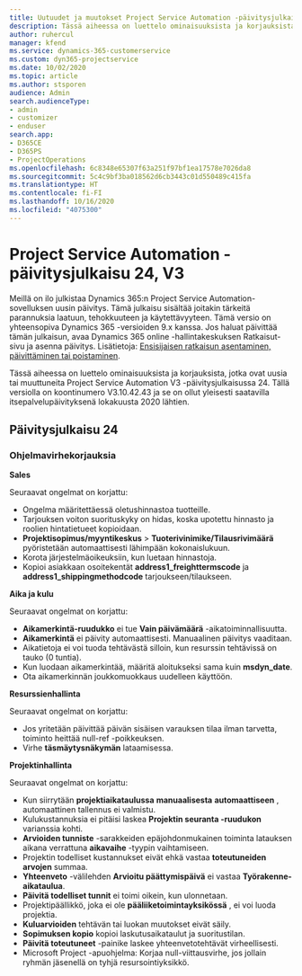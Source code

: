 ```yaml
---
title: Uutuudet ja muutokset Project Service Automation -päivitysjulkaisussa 24, V3
description: Tässä aiheessa on luettelo ominaisuuksista ja korjauksista, jotka ovat käytettävissä Project Service Automation -päivitysjulkaisussa 24, V3.
author: ruhercul
manager: kfend
ms.service: dynamics-365-customerservice
ms.custom: dyn365-projectservice
ms.date: 10/02/2020
ms.topic: article
ms.author: stsporen
audience: Admin
search.audienceType:
- admin
- customizer
- enduser
search.app:
- D365CE
- D365PS
- ProjectOperations
ms.openlocfilehash: 6c8348e65307f63a251f97bf1ea17578e7026da8
ms.sourcegitcommit: 5c4c9bf3ba018562d6cb3443c01d550489c415fa
ms.translationtype: HT
ms.contentlocale: fi-FI
ms.lasthandoff: 10/16/2020
ms.locfileid: "4075300"
---
```

# <a name="project-service-automation-update-release-24-v3"></a>Project Service Automation -päivitysjulkaisu 24, V3

Meillä on ilo julkistaa Dynamics 365:n Project Service Automation-sovelluksen uusin päivitys. Tämä julkaisu sisältää joitakin tärkeitä parannuksia laatuun, tehokkuuteen ja käytettävyyteen. Tämä versio on yhteensopiva Dynamics 365 -versioiden 9.x kanssa. Jos haluat päivittää tämän julkaisun, avaa Dynamics 365 online -hallintakeskuksen Ratkaisut-sivu ja asenna päivitys. Lisätietoja: [Ensisijaisen ratkaisun asentaminen, päivittäminen tai poistaminen](https://docs.microsoft.com/power-platform/admin/install-remove-preferred-solution).

Tässä aiheessa on luettelo ominaisuuksista ja korjauksista, jotka ovat uusia tai muuttuneita Project Service Automation V3 -päivitysjulkaisussa 24. Tällä versiolla on koontinumero V3.10.42.43 ja se on ollut yleisesti saatavilla itsepalvelupäivityksenä lokakuusta 2020 lähtien.

## <a name="update-release-24"></a>Päivitysjulkaisu 24

### <a name="bug-fixes"></a>Ohjelmavirhekorjauksia

**Sales**

Seuraavat ongelmat on korjattu:

- Ongelma määritettäessä oletushinnastoa tuotteille.
- Tarjouksen voiton suorituskyky on hidas, koska upotettu hinnasto ja roolien hintatietueet kopioidaan.
- **Projektisopimus/myyntikeskus** > **Tuoterivinimike/Tilausrivimäärä** pyöristetään automaattisesti lähimpään kokonaislukuun.
- Korota järjestelmäoikeuksiin, kun luetaan hinnastoja.
- Kopioi asiakkaan osoitekentät **address1_freighttermscode** ja **address1_shippingmethodcode** tarjoukseen/tilaukseen. 


**Aika ja kulu**

Seuraavat ongelmat on korjattu:

- **Aikamerkintä-ruudukko** ei tue **Vain päivämäärä** -aikatoiminnallisuutta.
- **Aikamerkintä** ei päivity automaattisesti. Manuaalinen päivitys vaaditaan.
- Aikatietoja ei voi tuoda tehtävästä silloin, kun resurssin tehtävissä on tauko (0 tuntia).
- Kun luodaan aikamerkintää, määritä aloitukseksi sama kuin **msdyn_date**.
- Ota aikamerkinnän joukkomuokkaus uudelleen käyttöön.

**Resurssienhallinta**

Seuraavat ongelmat on korjattu:

- Jos yritetään päivittää päivän sisäisen varauksen tilaa ilman tarvetta, toiminto heittää null-ref -poikkeuksen.
- Virhe **täsmäytysnäkymän** lataamisessa.


**Projektinhallinta**

Seuraavat ongelmat on korjattu:

- Kun siirrytään **projektiaikataulussa** **manuaalisesta** **automaattiseen** , automaattinen tallennus ei valmistu.
- Kulukustannuksia ei pitäisi laskea **Projektin seuranta -ruudukon** varianssia kohti.
- **Arvioiden tunniste** -sarakkeiden epäjohdonmukainen toiminta latauksen aikana verrattuna **aikavaihe** -tyypin vaihtamiseen.
- Projektin todelliset kustannukset eivät ehkä vastaa **toteutuneiden arvojen** summaa.
- **Yhteenveto** -välilehden **Arvioitu päättymispäivä** ei vastaa **Työrakenne-aikataulua**.
- **Päivitä todelliset tunnit** ei toimi oikein, kun ulonnetaan.
- Projektipäällikkö, joka ei ole **pääliiketoimintayksikössä** , ei voi luoda projektia.
- **Kuluarvioiden** tehtävän tai luokan muutokset eivät säily.
- **Sopimuksen kopio** kopioi laskutusaikataulut ja suoritustilan.
- **Päivitä toteutuneet** -painike laskee yhteenvetotehtävät virheellisesti.
- Microsoft Project -apuohjelma: Korjaa null-viittausvirhe, jos jollain ryhmän jäsenellä on tyhjä resursointiyksikkö.

